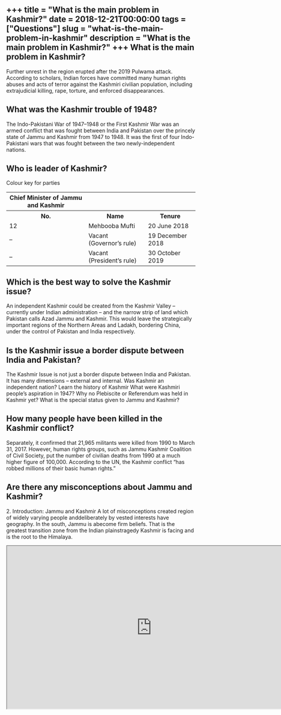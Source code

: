 +++
title = "What is the main problem in Kashmir?"
date = 2018-12-21T00:00:00
tags = ["Questions"]
slug = "what-is-the-main-problem-in-kashmir"
description = "What is the main problem in Kashmir?"
+++
What is the main problem in Kashmir?
------------------------------------

Further unrest in the region erupted after the 2019 Pulwama attack. According to scholars, Indian forces have committed many human rights abuses and acts of terror against the Kashmiri civilian population, including extrajudicial killing, rape, torture, and enforced disappearances.

What was the Kashmir trouble of 1948?
-------------------------------------

The Indo-Pakistani War of 1947–1948 or the First Kashmir War was an armed conflict that was fought between India and Pakistan over the princely state of Jammu and Kashmir from 1947 to 1948. It was the first of four Indo-Pakistani wars that was fought between the two newly-independent nations.

Who is leader of Kashmir?
-------------------------

Colour key for parties

<table><tr><th>Chief Minister of Jammu and Kashmir</th></tr><tr><th>No.</th><th>Name</th><th>Tenure</th></tr><tr><td>12</td><td>Mehbooba Mufti</td><td>20 June 2018</td></tr><tr><td>–</td><td>Vacant (Governor’s rule)</td><td>19 December 2018</td></tr><tr><td>–</td><td>Vacant (President’s rule)</td><td>30 October 2019</td></tr></table>

Which is the best way to solve the Kashmir issue?
-------------------------------------------------

An independent Kashmir could be created from the Kashmir Valley – currently under Indian administration – and the narrow strip of land which Pakistan calls Azad Jammu and Kashmir. This would leave the strategically important regions of the Northern Areas and Ladakh, bordering China, under the control of Pakistan and India respectively.

Is the Kashmir issue a border dispute between India and Pakistan?
-----------------------------------------------------------------

The Kashmir Issue is not just a border dispute between India and Pakistan. It has many dimensions – external and internal. Was Kashmir an independent nation? Learn the history of Kashmir What were Kashmiri people’s aspiration in 1947? Why no Plebiscite or Referendum was held in Kashmir yet? What is the special status given to Jammu and Kashmir?

How many people have been killed in the Kashmir conflict?
---------------------------------------------------------

Separately, it confirmed that 21,965 militants were killed from 1990 to March 31, 2017. However, human rights groups, such as Jammu Kashmir Coalition of Civil Society, put the number of civilian deaths from 1990 at a much higher figure of 100,000. According to the UN, the Kashmir conflict “has robbed millions of their basic human rights.”

Are there any misconceptions about Jammu and Kashmir?
-----------------------------------------------------

2\. Introduction: Jammu and Kashmir A lot of misconceptions created region of widely varying people anddeliberately by vested interests have geography. In the south, Jammu is abecome firm beliefs. That is the greatest transition zone from the Indian plainstragedy Kashmir is facing and is the root to the Himalaya.

<iframe allow="accelerometer; autoplay; clipboard-write; encrypted-media; gyroscope; picture-in-picture" allowfullscreen="" class="__youtube_prefs__  epyt-is-override  no-lazyload" data-no-lazy="1" data-origheight="433" data-origwidth="770" data-skipgform_ajax_framebjll="" height="433" id="_ytid_36563" loading="lazy" src="https://www.youtube.com/embed/Zaqwydibb9w?enablejsapi=1&autoplay=0&cc_load_policy=0&cc_lang_pref=&iv_load_policy=1&loop=0&modestbranding=0&rel=1&fs=1&playsinline=0&autohide=2&theme=dark&color=red&controls=1&" title="YouTube player" width="770"></iframe>